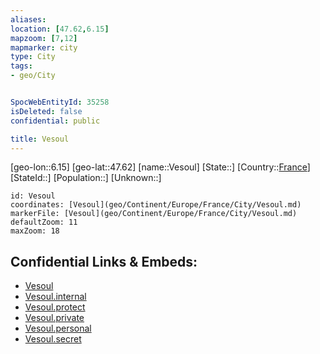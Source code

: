 ```yaml
---
aliases: 
location: [47.62,6.15]
mapzoom: [7,12] 
mapmarker: city 
type: City
tags:
- geo/City


SpocWebEntityId: 35258
isDeleted: false
confidential: public

title: Vesoul
---
```

[geo-lon::6.15]
[geo-lat::47.62]
[name::Vesoul]
[State::]
[Country::[France](geo/Continent/Europe/France.md)]
[StateId::]
[Population::]
[Unknown::]


```leaflet
id: Vesoul
coordinates: [Vesoul](geo/Continent/Europe/France/City/Vesoul.md)
markerFile: [Vesoul](geo/Continent/Europe/France/City/Vesoul.md)
defaultZoom: 11 
maxZoom: 18
```


## Confidential Links & Embeds: 
- [Vesoul](../../../../../../_public/geo/Continent/Europe/France/City/Vesoul.md) 
- [Vesoul.internal](../../../../../../_internal/geo/Continent/Europe/France/City/Vesoul.internal.md) 
- [Vesoul.protect](../../../../../../_protect/geo/Continent/Europe/France/City/Vesoul.protect.md) 
- [Vesoul.private](../../../../../../_private/geo/Continent/Europe/France/City/Vesoul.private.md) 
- [Vesoul.personal](../../../../../../_personal/geo/Continent/Europe/France/City/Vesoul.personal.md) 
- [Vesoul.secret](../../../../../../_secret/geo/Continent/Europe/France/City/Vesoul.secret.md) 
